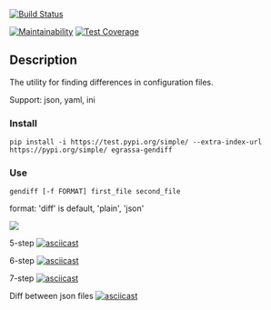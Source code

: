 [![Build Status](https://travis-ci.org/xegrassa/python-project-lvl2.svg?branch=master)](https://travis-ci.org/xegrassa/python-project-lvl2)

[![Maintainability](https://api.codeclimate.com/v1/badges/6a829b74e340aeec86c1/maintainability)](https://codeclimate.com/github/xegrassa/python-project-lvl2/maintainability)
[![Test Coverage](https://api.codeclimate.com/v1/badges/6a829b74e340aeec86c1/test_coverage)](https://codeclimate.com/github/xegrassa/python-project-lvl2/test_coverage)

## Description

The utility for finding differences in configuration files.

Support: json, yaml, ini

### Install

`pip install -i https://test.pypi.org/simple/ --extra-index-url https://pypi.org/simple/ egrassa-gendiff`


### Use

`gendiff [-f FORMAT] first_file second_file`



format: 'diff' is default, 'plain', 'json'

<a href="https://asciinema.org/a/AZTSUs8rFR8JBl7ehMLdK0KQB" target="_blank"><img src="https://asciinema.org/a/AZTSUs8rFR8JBl7ehMLdK0KQB.svg" /></a>

5-step
[![asciicast](https://asciinema.org/a/292649.svg)](https://asciinema.org/a/292649)

6-step
[![asciicast](https://asciinema.org/a/293788.svg)](https://asciinema.org/a/293788)

7-step
[![asciicast](https://asciinema.org/a/294066.svg)](https://asciinema.org/a/294066)

Diff between json files
[![asciicast](https://asciinema.org/a/294423.svg)](https://asciinema.org/a/294423)
